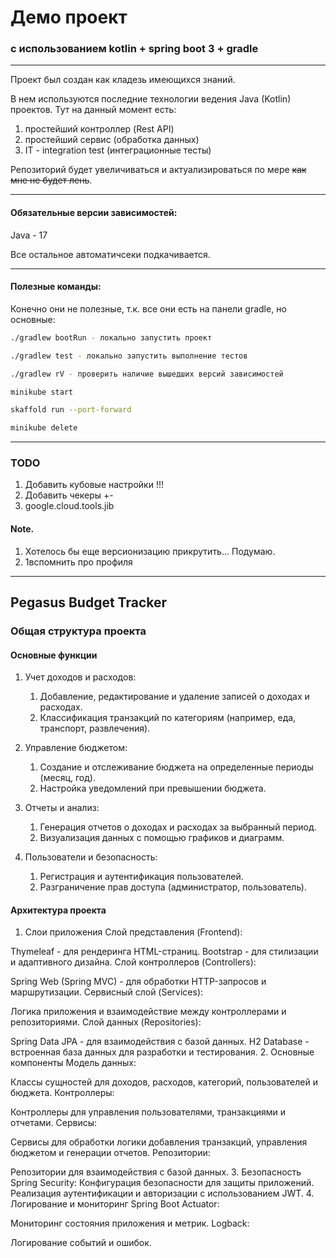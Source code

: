 # Демо проект

### с использованием kotlin + spring boot 3 + gradle

---

Проект был создан как кладезь имеющихся знаний. 

В нем используются последние <!-- возможно --> технологии ведения Java (Kotlin) проектов.
Тут на данный момент есть:
1) простейший контроллер (Rest API)
2) простейший сервис (обработка данных)
3) IT - integration test (интеграционные тесты)

Репозиторий будет увеличиваться и актуализироваться по мере ~~как мне не будет лень~~.

---

#### Обязательные версии зависимостей:

Java - 17

Все остальное автоматичсеки подкачивается.

---

#### Полезные команды:

Конечно они не полезные, т.к. все они есть на панели gradle, но основные:

```bash
./gradlew bootRun - локально запустить проект

./gradlew test - локально запустить выполнение тестов

./gradlew rV - проверить наличие вышедших версий зависимостей

minikube start

skaffold run --port-forward

minikube delete

```

---

### TODO
1. Добавить кубовые настройки !!!
2. Добавить чекеры +\-
3. google.cloud.tools.jib

#### Note.
1. Хотелось бы еще версионизацию прикрутить... Подумаю. 
2. 1вспомнить про профиля

---

## Pegasus Budget Tracker

### Общая структура проекта
#### Основные функции

1. Учет доходов и расходов:
   1. Добавление, редактирование и удаление записей о доходах и расходах.
   2. Классификация транзакций по категориям (например, еда, транспорт, развлечения).
   
2. Управление бюджетом:
   1. Создание и отслеживание бюджета на определенные периоды (месяц, год).
   2. Настройка уведомлений при превышении бюджета.

3. Отчеты и анализ:
   1. Генерация отчетов о доходах и расходах за выбранный период.
   2. Визуализация данных с помощью графиков и диаграмм.

4. Пользователи и безопасность:
   1. Регистрация и аутентификация пользователей.
   2. Разграничение прав доступа (администратор, пользователь).

#### Архитектура проекта
1. Слои приложения
   Слой представления (Frontend):

Thymeleaf - для рендеринга HTML-страниц.
Bootstrap - для стилизации и адаптивного дизайна.
Слой контроллеров (Controllers):

Spring Web (Spring MVC) - для обработки HTTP-запросов и маршрутизации.
Сервисный слой (Services):

Логика приложения и взаимодействие между контроллерами и репозиториями.
Слой данных (Repositories):

Spring Data JPA - для взаимодействия с базой данных.
H2 Database - встроенная база данных для разработки и тестирования.
2. Основные компоненты
   Модель данных:

Классы сущностей для доходов, расходов, категорий, пользователей и бюджета.
Контроллеры:

Контроллеры для управления пользователями, транзакциями и отчетами.
Сервисы:

Сервисы для обработки логики добавления транзакций, управления бюджетом и генерации отчетов.
Репозитории:

Репозитории для взаимодействия с базой данных.
3. Безопасность
   Spring Security:
   Конфигурация безопасности для защиты приложений.
   Реализация аутентификации и авторизации с использованием JWT.
4. Логирование и мониторинг
   Spring Boot Actuator:

Мониторинг состояния приложения и метрик.
Logback:

Логирование событий и ошибок.
